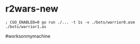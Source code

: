 # r2wars-new

```
; CGO_ENABLED=0 go run ./... -t 1s -v ./bots/warrior0.asm ./bots/warrior1.as
```

#worksonmymachine
